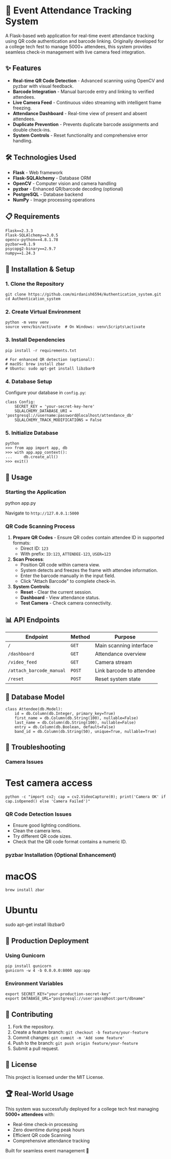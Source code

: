 # 🎫 Event Attendance Tracking System

A Flask-based web application for real-time event attendance tracking using QR code authentication and barcode linking. Originally developed for a college tech fest to manage 5000+ attendees, this system provides seamless check-in management with live camera feed integration.

## ✨ Features

* **Real-time QR Code Detection** - Advanced scanning using OpenCV and pyzbar with visual feedback.
* **Barcode Integration** - Manual barcode entry and linking to verified attendees.
* **Live Camera Feed** - Continuous video streaming with intelligent frame freezing.
* **Attendance Dashboard** - Real-time view of present and absent attendees.
* **Duplicate Prevention** - Prevents duplicate barcode assignments and double check-ins.
* **System Controls** - Reset functionality and comprehensive error handling.

## 🛠️ Technologies Used

* **Flask** - Web framework
* **Flask-SQLAlchemy** - Database ORM
* **OpenCV** - Computer vision and camera handling
* **pyzbar** - Enhanced QR/barcode decoding (optional)
* **PostgreSQL** - Database backend
* **NumPy** - Image processing operations

## 📋 Requirements
```
Flask==2.3.3
Flask-SQLAlchemy==3.0.5
opencv-python==4.8.1.78
pyzbar==0.1.9
psycopg2-binary==2.9.7
numpy==1.24.3
```
## 🚀 Installation & Setup

### 1. Clone the Repository

```
git clone https://github.com/mirdanish6594/Authentication_system.git
cd Authentication_system
```

### 2. Create Virtual Environment
```
python -m venv venv
source venv/bin/activate  # On Windows: venv\Scripts\activate
```
### 3. Install Dependencies
```
pip install -r requirements.txt

# For enhanced QR detection (optional):
# macOS: brew install zbar
# Ubuntu: sudo apt-get install libzbar0
```
### 4. Database Setup

Configure your database in `config.py`:
```
class Config:
    SECRET_KEY = 'your-secret-key-here'
    SQLALCHEMY_DATABASE_URI = 'postgresql://username:password@localhost/attendance_db'
    SQLALCHEMY_TRACK_MODIFICATIONS = False
```
### 5. Initialize Database
```
python
>>> from app import app, db
>>> with app.app_context():
...     db.create_all()
>>> exit()
```
## 🎯 Usage

### Starting the Application

python app.py

Navigate to `http://127.0.0.1:5000`

### QR Code Scanning Process

1.  **Prepare QR Codes** - Ensure QR codes contain attendee ID in supported formats:
    * Direct ID: `123`
    * With prefix: `ID:123`, `ATTENDEE-123`, `USER=123`
2.  **Scan Process**:
    * Position QR code within camera view.
    * System detects and freezes the frame with attendee information.
    * Enter the barcode manually in the input field.
    * Click "Attach Barcode" to complete check-in.
3.  **System Controls**:
    * **Reset** - Clear the current session.
    * **Dashboard** - View attendance status.
    * **Test Camera** - Check camera connectivity.

## 📊 API Endpoints

| Endpoint                 | Method | Purpose                       |
| ------------------------ | ------ | ----------------------------- |
| `/`                      | `GET`  | Main scanning interface       |
| `/dashboard`             | `GET`  | Attendance overview           |
| `/video_feed`            | `GET`  | Camera stream                 |
| `/attach_barcode_manual` | `POST` | Link barcode to attendee      |
| `/reset`                 | `POST` | Reset system state            |

## 🔧 Database Model
```
class Attendee(db.Model):
    id = db.Column(db.Integer, primary_key=True)
    first_name = db.Column(db.String(100), nullable=False)
    last_name = db.Column(db.String(100), nullable=False)
    entry = db.Column(db.Boolean, default=False)
    band_id = db.Column(db.String(50), unique=True, nullable=True)
```
## 🐛 Troubleshooting

### Camera Issues

# Test camera access
```
python -c "import cv2; cap = cv2.VideoCapture(0); print('Camera OK' if cap.isOpened() else 'Camera Failed')"
```
### QR Code Detection Issues

* Ensure good lighting conditions.
* Clean the camera lens.
* Try different QR code sizes.
* Check that the QR code format contains a numeric ID.

### pyzbar Installation (Optional Enhancement)

# macOS
```brew install zbar```

# Ubuntu
sudo apt-get install libzbar0

## 🚀 Production Deployment

### Using Gunicorn
```
pip install gunicorn
gunicorn -w 4 -b 0.0.0.0:8000 app:app
```
### Environment Variables
```
export SECRET_KEY="your-production-secret-key"
export DATABASE_URL="postgresql://user:pass@host:port/dbname"
```
## 🤝 Contributing

1.  Fork the repository.
2.  Create a feature branch: `git checkout -b feature/your-feature`
3.  Commit changes: `git commit -m 'Add some feature'`
4.  Push to the branch: `git push origin feature/your-feature`
5.  Submit a pull request.

## 📄 License

This project is licensed under the MIT License.

## 🏆 Real-World Usage

This system was successfully deployed for a college tech fest managing **5000+ attendees** with:

* Real-time check-in processing
* Zero downtime during peak hours
* Efficient QR code Scanning
* Comprehensive attendance tracking

Built for seamless event management 🎉

